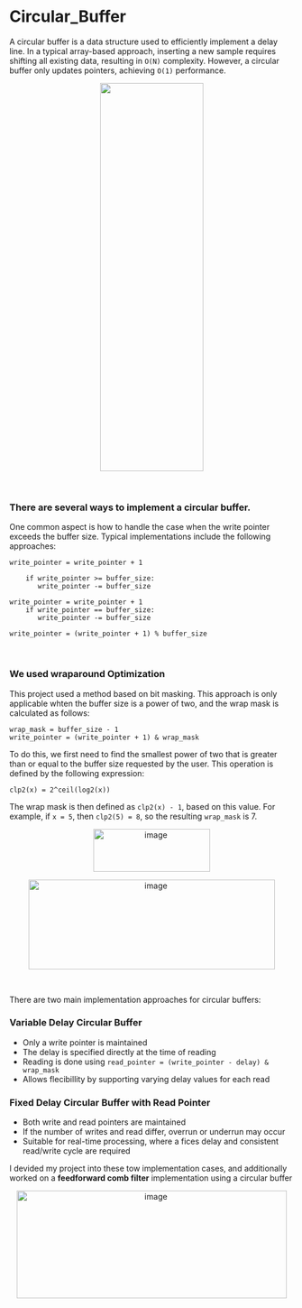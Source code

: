 # Circular_Buffer

A circular buffer is a data structure used to efficiently implement a delay line. In a typical array-based approach, inserting a new sample requires shifting all existing data, resulting in `O(N)` complexity. However, a circular buffer only updates pointers, achieving `O(1)` performance.

<p align="center">
  <img src="https://github.com/user-attachments/assets/06be3037-0430-43ce-b90b-997a4d5c5d09" width="183" height="688" />
</p>

<br>

### There are several ways to implement a circular buffer. 
One common aspect is how to handle the case when the write pointer exceeds the buffer size. Typical implementations include the following approaches:

~~~
write_pointer = write_pointer + 1

    if write_pointer >= buffer_size:
       write_pointer -= buffer_size
~~~

~~~
write_pointer = write_pointer + 1
    if write_pointer == buffer_size:
       write_pointer -= buffer_size
~~~

~~~
write_pointer = (write_pointer + 1) % buffer_size
~~~

<br>

### We used wraparound Optimization 

This project used a method based on bit masking. This approach is only applicable whten the buffer size is a power of two, and the wrap mask is calculated as follows:

~~~
wrap_mask = buffer_size - 1
write_pointer = (write_pointer + 1) & wrap_mask
~~~

To do this, we first need to find the smallest power of two that is greater than or equal to the buffer size requested by the user. This operation is defined by the following expression:

~~~
clp2(x) = 2^ceil(log2(x))
~~~

The wrap mask is then defined as `clp2(x) - 1`, based on this value. For example, if `x = 5`, then `clp2(5) = 8`, so the resulting `wrap_mask` is 7.

<p align="center">
<img width="207" height="76" alt="image" src="https://github.com/user-attachments/assets/b0c8887e-1803-465f-bbb0-a8955d5788ab" />
</p>

<p align="center">
<img width="437" height="159" alt="image" src="https://github.com/user-attachments/assets/2c7f2b91-5592-42a9-ad7e-d80b39a27b74" />
</p>

<br>

There are two main implementation approaches for circular buffers:

### Variable Delay Circular Buffer
- Only a write pointer is maintained
- The delay is specified directly at the time of reading
- Reading is done using `read_pointer = (write_pointer - delay) & wrap_mask`
- Allows flecibillity by supporting varying delay values for each read

### Fixed Delay Circular Buffer with Read Pointer
- Both write and read pointers are maintained
- If the number of writes and read differ, overrun or underrun may occur
- Suitable for real-time processing, where a fices delay and consistent read/write cycle are required

I devided my project into these tow implementation cases, and additionally worked on a 
__feedforward comb filter__ implementation using a circular buffer

<p align="center">
<img width="479" height="191" alt="image" src="https://github.com/user-attachments/assets/5174da67-ae88-4a1c-b59b-f374f3043bad" />
</p>


